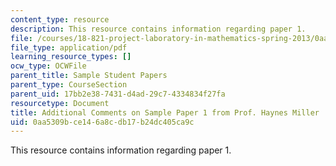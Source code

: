 ```yaml
---
content_type: resource
description: This resource contains information regarding paper 1.
file: /courses/18-821-project-laboratory-in-mathematics-spring-2013/0aa5309bce146a8cdb17b24dc405ca9c_MIT18_821S13_pr1-addlcom.pdf
file_type: application/pdf
learning_resource_types: []
ocw_type: OCWFile
parent_title: Sample Student Papers
parent_type: CourseSection
parent_uid: 17bb2e38-7431-d4ad-29c7-4334834f27fa
resourcetype: Document
title: Additional Comments on Sample Paper 1 from Prof. Haynes Miller
uid: 0aa5309b-ce14-6a8c-db17-b24dc405ca9c
---
```

This resource contains information regarding paper 1.

